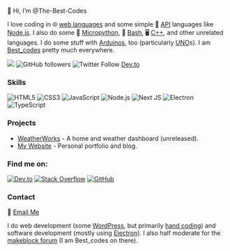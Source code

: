 👋 Hi, I’m @The-Best-Codes

I love coding in 🌐 <span title="HTML, JavaScript, CSS, PHP, etc." id="best-codes-langs"><ins>web languages</ins></span> and some simple 🔧 [API](https://en.wikipedia.org/wiki/API) languages like [Node.js](https://en.wikipedia.org/wiki/Node.js). I also do some 🐍 [Micropython](https://en.wikipedia.org/wiki/MicroPython), 🐚 [Bash](https://en.wikipedia.org/wiki/Bash_(Unix_shell)), 🖥️ [C++](https://en.wikipedia.org/wiki/C%2B%2B), and other unrelated languages. I do some stuff with [Arduinos](https://www.arduino.cc/), too (particularly [UNO](https://en.wikipedia.org/wiki/Arduino_Uno)s). I am [Best_codes](https://www.google.com/search?q=best_codes) pretty much everywhere.

![](https://hit.yhype.me/github/profile?user_id=106822363)
![GitHub followers](https://img.shields.io/github/followers/The-Best-Codes?label=Follow&style=social)
![Twitter Follow](https://img.shields.io/twitter/follow/The-Best-Codes?style=social)
[Dev.to](https://dev.to/best_codes)

### Skills

![HTML5](https://img.shields.io/badge/-HTML5-E34F26?style=flat&logo=html5&logoColor=white)
![CSS3](https://img.shields.io/badge/-CSS3-1572B6?style=flat&logo=css3&logoColor=white)
![JavaScript](https://img.shields.io/badge/-JavaScript-F7DF1E?style=flat&logo=javascript&logoColor=black)
![Node.js](https://img.shields.io/badge/-Node.js-339933?style=flat&logo=node.js&logoColor=white)
![Next JS](https://img.shields.io/badge/-Next.js-432851?style=flat&logo=next.js&logoColor=white)
![Electron](https://img.shields.io/badge/-Electron-47848F?style=flat&logo=electron&logoColor=white)
![TypeScript](https://img.shields.io/badge/-TypeScript-0987ff?style=flat&logo=typescript&logoColor=white)

### Projects

- [WeatherWorks](https://github.com/The-Best-Codes/WeatherWorks) - A home and weather dashboard (unreleased).
- [My Website](https://github.com/The-Best-Codes/the-best-codes.github.io) - Personal portfolio and blog.

### Find me on:

[![Dev.to](https://img.shields.io/badge/-Dev.to-000?style=flat&logo=dev.to)](https://dev.to/best_codes)
[![Stack Overflow](https://img.shields.io/badge/-Stack%20Overflow-FE7A16?style=flat&logo=stack-overflow&logoColor=white)](https://stackoverflow.com/users/20392792/best-codes)
[![GitHub](https://img.shields.io/badge/-GitHub-181717?style=flat&logo=github)](https://github.com/The-Best-Codes)

### Contact

📧 [Email Me](mailto:best-codes@proton.me?subject=Hello%20Best_codes!&body=Hello%2C%20I%20saw%20[something]%20on%20your%20GitHub%20profile%20and%20I%20thought%20I%20would%20email%20you%20about%20it.%0A%0A%20%5Bemail%20body%5D%0D%0A%0D%0ABest%20regards%2C%0D%0A%5BYour%20Name%5D%0AReferenced%20from%20GitHub)

I do web development (some [WordPress](https://wordpress.com/?ref=the-best-codes_github.com), but primarily [hand coding](https://en.wikipedia.org/wiki/Hand_coding)) and software development (mostly using <span title="Build cross-platform desktop apps with JavaScript, HTML, and CSS">[Electron](https://www.electronjs.org/)</span>). I also half moderate for the [makeblock forum](https://forum.makeblock.com?invite=best_codes&ref=the-best-codes_github.com) (I am Best_codes on there).
